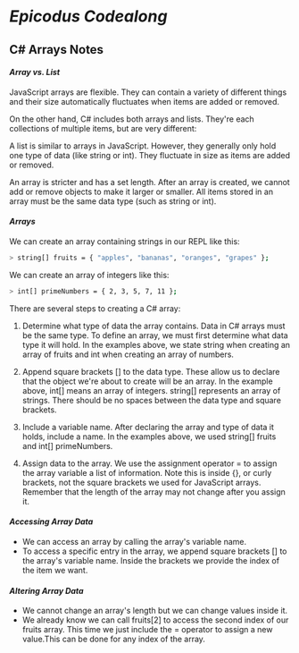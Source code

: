 # _Epicodus Codealong_

## C# Arrays Notes

#### _Array vs. List_
JavaScript arrays are flexible. They can contain a variety of different things and their size automatically fluctuates when items are added or removed.

On the other hand, C# includes both arrays and lists. They're each collections of multiple items, but are very different:

A list is similar to arrays in JavaScript. However, they generally only hold one type of data (like string or int). They fluctuate in size as items are added or removed.

An array is stricter and has a set length. After an array is created, we cannot add or remove objects to make it larger or smaller. All items stored in an array must be the same data type (such as string or int).

#### _Arrays_
We can create an array containing strings in our REPL like this:
```sh
> string[] fruits = { "apples", "bananas", "oranges", "grapes" };
```

We can create an array of integers like this:
```sh
> int[] primeNumbers = { 2, 3, 5, 7, 11 };
```

There are several steps to creating a C# array:

1. Determine what type of data the array contains. Data in C# arrays must be the same type. To define an array, we must first determine what data type it will hold. In the examples above, we state string when creating an array of fruits and int when creating an array of numbers.

2. Append square brackets [] to the data type. These allow us to declare that the object we're about to create will be an array. In the example above, int[] means an array of integers. string[] represents an array of strings. There should be no spaces between the data type and square brackets.

3. Include a variable name. After declaring the array and type of data it holds, include a name. In the examples above, we used string[] fruits and int[] primeNumbers.

4. Assign data to the array. We use the assignment operator = to assign the array variable a list of information. Note this is inside {}, or curly brackets, not the square brackets we used for JavaScript arrays. Remember that the length of the array may not change after you assign it.

#### _Accessing Array Data_

* We can access an array by calling the array's variable name.
* To access a specific entry in the array, we append square brackets [] to the array's variable name. Inside the brackets we provide the index of the item we want.

#### _Altering Array Data_
* We cannot change an array's length but we can change values inside it. 
* We already know we can call fruits[2] to access the second index of our fruits array. This time we just include the = operator to assign a new value.This can be done for any index of the array.